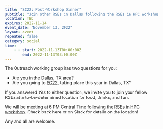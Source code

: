 ```yaml
---
title: "SC22: Post-Workshop Dinner"
subtitle: "Join other RSEs in Dallas following the RSEs in HPC workshop"
location: TBD
expires: 2022-11-14
event_date: "November 13, 2022"
layout: event
repeated: false
category: social
time:
    - - start: 2022-11-13T00:00:00Z
        end: 2022-11-13T03:00:00Z
---
```


The Outreach working group has two questions for you:

- Are you in the Dallas, TX area?
- Are you going to [SC22](https://sc22.supercomputing.org/), taking place this year in Dallas, TX?

If you answered _Yes_ to either question, we invite you to join your fellow
RSEs at a to-be-determined location for food, drinks, and fun.

We will be meeting at 6 PM Central Time following the
[RSEs in HPC workshop](https://us-rse.org/rse-hpc-2022/). Check back here or on Slack for details on the location!

Any and all are welcome.
